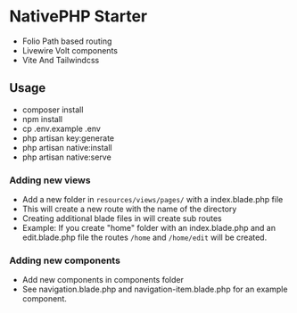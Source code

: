 # NativePHP Starter 
- Folio Path based routing
- Livewire Volt components
- Vite And Tailwindcss

## Usage
- composer install
- npm install
- cp .env.example .env
- php artisan key:generate
- php artisan native:install
- php artisan native:serve

### Adding new views
- Add a new folder in `resources/views/pages/` with a index.blade.php file
- This will create a new route with the name of the directory
- Creating additional blade files in will create sub routes
- Example: If you create "home" folder with an index.blade.php and an edit.blade.php file the routes `/home` and `/home/edit` will be created.

### Adding new components

- Add new components in components folder
- See navigation.blade.php and navigation-item.blade.php for an example component.
